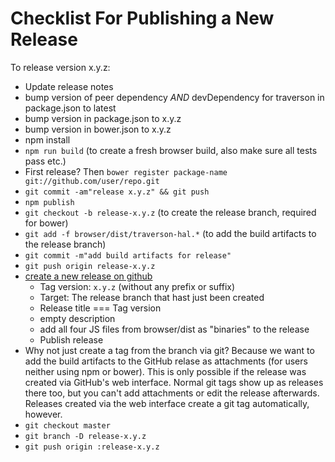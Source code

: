 # Checklist For Publishing a New Release

To release version x.y.z:

- Update release notes
- bump version of peer dependency *AND* devDependency for traverson in package.json to latest
- bump version in package.json to x.y.z
- bump version in bower.json to x.y.z
- npm install
- `npm run build` (to create a fresh browser build, also make sure all tests pass etc.)
- First release? Then `bower register package-name git://github.com/user/repo.git`
- `git commit -am"release x.y.z" && git push`
- `npm publish`
- `git checkout -b release-x.y.z` (to create the release branch, required for bower)
- `git add -f browser/dist/traverson-hal.*` (to add the build artifacts to the release branch)
- `git commit -m"add build artifacts for release"`
- `git push origin release-x.y.z`
- [create a new release on github](https://github.com/basti1302/traverson-hal/releases/new)
  - Tag version: `x.y.z` (without any prefix or suffix)
  - Target: The release branch that hast just been created
  - Release title === Tag version
  - empty description
  - add all four JS files from browser/dist as "binaries" to the release
  - Publish release
- Why not just create a tag from the branch via git? Because we want to add the build artifacts to the GitHub relase as attachments (for users neither using npm or bower). This is only possible if the release was created via GitHub's web interface. Normal git tags show up as releases there too, but you can't add attachments or edit the release afterwards. Releases created via the web interface create a git tag automatically, however.
- `git checkout master`
- `git branch -D release-x.y.z`
- `git push origin :release-x.y.z`
